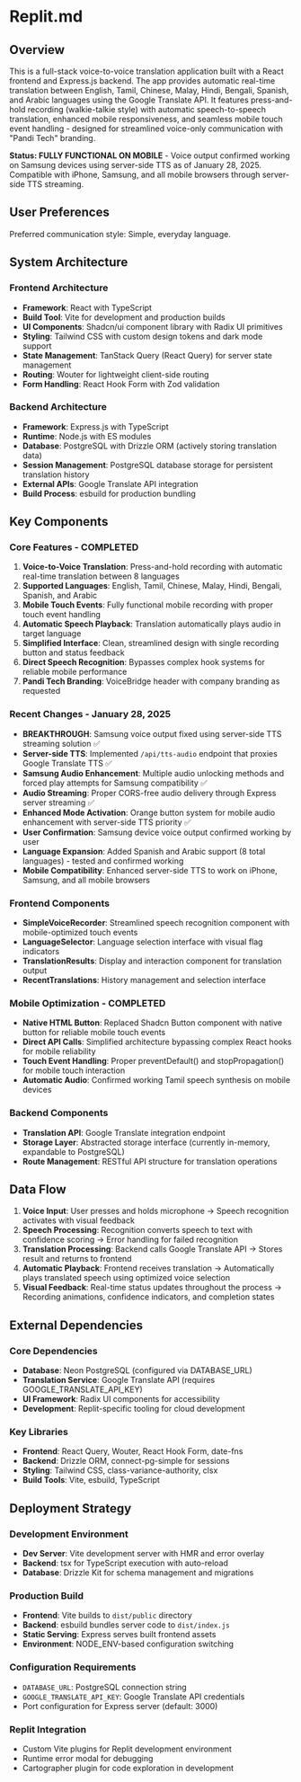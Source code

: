 # Replit.md

## Overview

This is a full-stack voice-to-voice translation application built with a React frontend and Express.js backend. The app provides automatic real-time translation between English, Tamil, Chinese, Malay, Hindi, Bengali, Spanish, and Arabic languages using the Google Translate API. It features press-and-hold recording (walkie-talkie style) with automatic speech-to-speech translation, enhanced mobile responsiveness, and seamless mobile touch event handling - designed for streamlined voice-only communication with "Pandi Tech" branding.

**Status: FULLY FUNCTIONAL ON MOBILE** - Voice output confirmed working on Samsung devices using server-side TTS as of January 28, 2025. Compatible with iPhone, Samsung, and all mobile browsers through server-side TTS streaming.

## User Preferences

Preferred communication style: Simple, everyday language.

## System Architecture

### Frontend Architecture
- **Framework**: React with TypeScript
- **Build Tool**: Vite for development and production builds
- **UI Components**: Shadcn/ui component library with Radix UI primitives
- **Styling**: Tailwind CSS with custom design tokens and dark mode support
- **State Management**: TanStack Query (React Query) for server state management
- **Routing**: Wouter for lightweight client-side routing
- **Form Handling**: React Hook Form with Zod validation

### Backend Architecture
- **Framework**: Express.js with TypeScript
- **Runtime**: Node.js with ES modules
- **Database**: PostgreSQL with Drizzle ORM (actively storing translation data)
- **Session Management**: PostgreSQL database storage for persistent translation history
- **External APIs**: Google Translate API integration
- **Build Process**: esbuild for production bundling

## Key Components

### Core Features - COMPLETED
1. **Voice-to-Voice Translation**: Press-and-hold recording with automatic real-time translation between 8 languages
2. **Supported Languages**: English, Tamil, Chinese, Malay, Hindi, Bengali, Spanish, and Arabic
3. **Mobile Touch Events**: Fully functional mobile recording with proper touch event handling
4. **Automatic Speech Playback**: Translation automatically plays audio in target language
5. **Simplified Interface**: Clean, streamlined design with single recording button and status feedback
6. **Direct Speech Recognition**: Bypasses complex hook systems for reliable mobile performance
7. **Pandi Tech Branding**: VoiceBridge header with company branding as requested

### Recent Changes - January 28, 2025
- **BREAKTHROUGH**: Samsung voice output fixed using server-side TTS streaming solution ✅
- **Server-side TTS**: Implemented `/api/tts-audio` endpoint that proxies Google Translate TTS ✅
- **Samsung Audio Enhancement**: Multiple audio unlocking methods and forced play attempts for Samsung compatibility ✅
- **Audio Streaming**: Proper CORS-free audio delivery through Express server streaming ✅
- **Enhanced Mode Activation**: Orange button system for mobile audio enhancement with server-side TTS priority ✅
- **User Confirmation**: Samsung device voice output confirmed working by user
- **Language Expansion**: Added Spanish and Arabic support (8 total languages) - tested and confirmed working
- **Mobile Compatibility**: Enhanced server-side TTS to work on iPhone, Samsung, and all mobile browsers


### Frontend Components
- **SimpleVoiceRecorder**: Streamlined speech recognition component with mobile-optimized touch events
- **LanguageSelector**: Language selection interface with visual flag indicators  
- **TranslationResults**: Display and interaction component for translation output
- **RecentTranslations**: History management and selection interface

### Mobile Optimization - COMPLETED
- **Native HTML Button**: Replaced Shadcn Button component with native button for reliable mobile touch events
- **Direct API Calls**: Simplified architecture bypassing complex React hooks for mobile reliability
- **Touch Event Handling**: Proper preventDefault() and stopPropagation() for mobile touch interaction
- **Automatic Audio**: Confirmed working Tamil speech synthesis on mobile devices

### Backend Components
- **Translation API**: Google Translate integration endpoint
- **Storage Layer**: Abstracted storage interface (currently in-memory, expandable to PostgreSQL)
- **Route Management**: RESTful API structure for translation operations

## Data Flow

1. **Voice Input**: User presses and holds microphone → Speech recognition activates with visual feedback
2. **Speech Processing**: Recognition converts speech to text with confidence scoring → Error handling for failed recognition
3. **Translation Processing**: Backend calls Google Translate API → Stores result and returns to frontend
4. **Automatic Playback**: Frontend receives translation → Automatically plays translated speech using optimized voice selection
5. **Visual Feedback**: Real-time status updates throughout the process → Recording animations, confidence indicators, and completion states

## External Dependencies

### Core Dependencies
- **Database**: Neon PostgreSQL (configured via DATABASE_URL)
- **Translation Service**: Google Translate API (requires GOOGLE_TRANSLATE_API_KEY)
- **UI Framework**: Radix UI components for accessibility
- **Development**: Replit-specific tooling for cloud development

### Key Libraries
- **Frontend**: React Query, Wouter, React Hook Form, date-fns
- **Backend**: Drizzle ORM, connect-pg-simple for sessions
- **Styling**: Tailwind CSS, class-variance-authority, clsx
- **Build Tools**: Vite, esbuild, TypeScript

## Deployment Strategy

### Development Environment
- **Dev Server**: Vite development server with HMR and error overlay
- **Backend**: tsx for TypeScript execution with auto-reload
- **Database**: Drizzle Kit for schema management and migrations

### Production Build
- **Frontend**: Vite builds to `dist/public` directory
- **Backend**: esbuild bundles server code to `dist/index.js`
- **Static Serving**: Express serves built frontend assets
- **Environment**: NODE_ENV-based configuration switching

### Configuration Requirements
- `DATABASE_URL`: PostgreSQL connection string
- `GOOGLE_TRANSLATE_API_KEY`: Google Translate API credentials
- Port configuration for Express server (default: 3000)

### Replit Integration
- Custom Vite plugins for Replit development environment
- Runtime error modal for debugging
- Cartographer plugin for code exploration in development